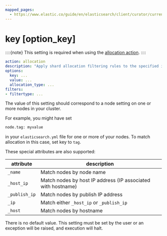 ```yaml
---
mapped_pages:
  - https://www.elastic.co/guide/en/elasticsearch/client/curator/current/option_key.html
---
```


# key [option_key]

::::{note}
This setting is required when using the [allocation action](/reference/allocation.md).
::::


```yaml
action: allocation
description: "Apply shard allocation filtering rules to the specified indices"
options:
  key: ...
  value: ...
  allocation_type: ...
filters:
- filtertype: ...
```

The value of this setting should correspond to a node setting on one or more nodes in your cluster.

For example, you might have set

```sh
node.tag: myvalue
```

in your `elasticsearch.yml` file for one or more of your nodes.  To match allocation in this case, set key to `tag`.

These special attributes are also supported:

| attribute | description |
| --- | --- |
| `_name` | Match nodes by node name |
| `_host_ip` | Match nodes by host IP address (IP associated with hostname) |
| `_publish_ip` | Match nodes by publish IP address |
| `_ip` | Match either `_host_ip` or `_publish_ip` |
| `_host` | Match nodes by hostname |

There is no default value. This setting must be set by the user or an exception will be raised, and execution will halt.

